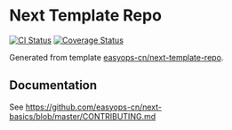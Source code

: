 # Next Template Repo

[![CI Status](https://github.com/easyops-cn/next-demo/workflows/CI/badge.svg?event=push)](https://github.com/easyops-cn/next-demo/actions?query=workflow%3ACI)
[![Coverage Status](https://coveralls.io/repos/github/easyops-cn/next-demo/badge.svg?branch=master)](https://coveralls.io/github/easyops-cn/next-demo?branch=master)

Generated from template [easyops-cn/next-template-repo].

## Documentation

See https://github.com/easyops-cn/next-basics/blob/master/CONTRIBUTING.md

[easyops-cn/next-template-repo]: https://github.com/easyops-cn/next-template-repo
